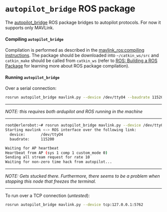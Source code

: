 # `autopilot_bridge` ROS package

The [autopilot_bridge](https://github.com/mikeclement/autopilot_bridge) ROS package bridges to autopilot protocols. For now it supports only MAVLink.

#### Compiling `autopilot_bridge`

Compilation is performed as described in the [mavlink_ros:compiling instructions](mavlink_ros.md). The package should be downloaded into `~/catkin_ws/src` and `catkin_make` should be called from `catkin_ws` (refer to [ROS: Building a ROS Package](building_a_ros_package.md) for learning more about ROS package compilation).


#### Running `autopilot_bridge`

Over a serial connection:
```bash
rosrun autopilot_bridge mavlink.py --device /dev/ttyO4 --baudrate 115200
```

---

*NOTE: this requires both ardupilot and ROS running in the machine*

---


``` bash
root@erlerobot:~# rosrun autopilot_bridge mavlink.py --device /dev/ttyO4 --baudrate 115200
Starting mavlink <-> ROS interface over the following link:
  device:		/dev/ttyO4
  baudrate:		115200

Waiting for AP heartbeat
Heartbeat from AP (sys 1 comp 1 custom_mode 0)
Sending all stream request for rate 10
Waiting for non-zero time hack from autopilot...
```

----

*NOTE: Gets stucked there. Furthermore, there seems to be a problem when stopping this node that freezes the terminal.*

----

To run over a TCP connection (*untested*):
```bash
rosrun autopilot_bridge mavlink.py --device tcp:127.0.0.1:5762
```
